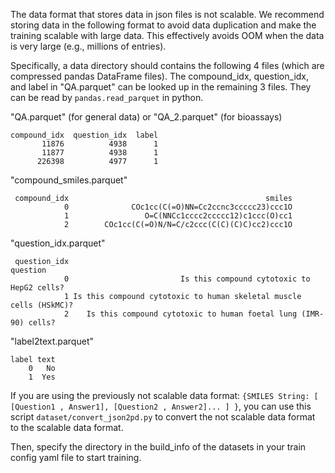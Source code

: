 The data format that stores data in json files is not scalable. We recommend storing data in the following format to avoid data duplication and make the training scalable with large data. This effectively avoids OOM when the data is very large (e.g., millions of entries). 

Specifically, a data directory should contains the following 4 files (which are compressed pandas DataFrame files). The compound_idx, question_idx, and label in "QA.parquet" can be looked up in the remaining 3 files. They can be read by `pandas.read_parquet` in python.

"QA.parquet" (for general data) or "QA_2.parquet" (for bioassays)
```
compound_idx  question_idx  label
       11876          4938      1
       11877          4938      1
      226398          4977      1
```

"compound_smiles.parquet"
```
 compound_idx                                            smiles
            0              COc1cc(C(=O)NN=Cc2ccnc3ccccc23)ccc1O
            1                 O=C(NNCc1cccc2ccccc12)c1ccc(O)cc1
            2        COc1cc(C(=O)N/N=C/c2ccc(C(C)(C)C)cc2)ccc1O
```

"question_idx.parquet"
```
 question_idx                                                           question
            0                         Is this compound cytotoxic to HepG2 cells?
            1 Is this compound cytotoxic to human skeletal muscle cells (HSkMC)?
            2    Is this compound cytotoxic to human foetal lung (IMR-90) cells?
```

"label2text.parquet"
```
label text
    0   No
    1  Yes
```

If you are using the previously not scalable data format: `{SMILES String: [ [Question1 , Answer1], [Question2 , Answer2]... ] }`, you can use this script `dataset/convert_json2pd.py` to convert the not scalable data format to the scalable data format. 

Then, specify the directory in the build_info of the datasets in your train config yaml file to start training.
